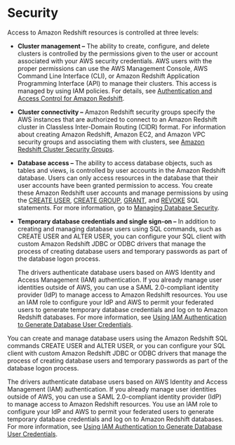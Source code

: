 # Security<a name="iam-redshift-user-mgmt"></a>

Access to Amazon Redshift resources is controlled at three levels:

+ **Cluster management –** The ability to create, configure, and delete clusters is controlled by the permissions given to the user or account associated with your AWS security credentials\. AWS users with the proper permissions can use the AWS Management Console, AWS Command Line Interface \(CLI\), or Amazon Redshift Application Programming Interface \(API\) to manage their clusters\. This access is managed by using IAM policies\. For details, see [Authentication and Access Control for Amazon Redshift](redshift-iam-authentication-access-control.md)\.

+ **Cluster connectivity –** Amazon Redshift security groups specify the AWS instances that are authorized to connect to an Amazon Redshift cluster in Classless Inter\-Domain Routing \(CIDR\) format\. For information about creating Amazon Redshift, Amazon EC2, and Amazon VPC security groups and associating them with clusters, see [Amazon Redshift Cluster Security Groups](working-with-security-groups.md)\.

+  **Database access –** The ability to access database objects, such as tables and views, is controlled by user accounts in the Amazon Redshift database\. Users can only access resources in the database that their user accounts have been granted permission to access\. You create these Amazon Redshift user accounts and manage permissions by using the [CREATE USER](http://docs.aws.amazon.com/redshift/latest/dg/r_CREATE_USER.html), [CREATE GROUP](http://docs.aws.amazon.com/redshift/latest/dg/r_CREATE_GROUP.html), [GRANT](http://docs.aws.amazon.com/redshift/latest/dg/r_GRANT.html), and [REVOKE](http://docs.aws.amazon.com/redshift/latest/dg/r_REVOKE.html) SQL statements\. For more information, go to [Managing Database Security](http://docs.aws.amazon.com/redshift/latest/dg/r_Database_objects.html)\. 

+ **Temporary database credentials and single sign\-on –** In addition to creating and managing database users using SQL commands, such as CREATE USER and ALTER USER, you can configure your SQL client with custom Amazon Redshift JDBC or ODBC drivers that manage the process of creating database users and temporary passwords as part of the database logon process\.

  The drivers authenticate database users based on AWS Identity and Access Management \(IAM\) authentication\. If you already manage user identities outside of AWS, you can use a SAML 2\.0\-compliant identity provider \(IdP\) to manage access to Amazon Redshift resources\. You use an IAM role to configure your IdP and AWS to permit your federated users to generate temporary database credentials and log on to Amazon Redshift databases\. For more information, see [Using IAM Authentication to Generate Database User Credentials](generating-user-credentials.md)\.

You can create and manage database users using the Amazon Redshift SQL commands CREATE USER and ALTER USER, or you can configure your SQL client with custom Amazon Redshift JDBC or ODBC drivers that manage the process of creating database users and temporary passwords as part of the database logon process\.

The drivers authenticate database users based on AWS Identity and Access Management \(IAM\) authentication\. If you already manage user identities outside of AWS, you can use a SAML 2\.0\-compliant identity provider \(IdP\) to manage access to Amazon Redshift resources\. You use an IAM role to configure your IdP and AWS to permit your federated users to generate temporary database credentials and log on to Amazon Redshift databases\. For more information, see [Using IAM Authentication to Generate Database User Credentials](http://docs.aws.amazon.com/redshift/latest/mgmt/generating-user-credentials.html)\. 